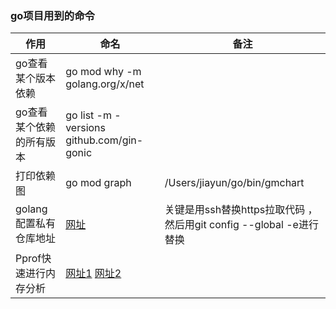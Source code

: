 ### go项目用到的命令

| 作用             | 命名                                                                                                | 备注                                                |
|----------------|---------------------------------------------------------------------------------------------------|---------------------------------------------------|
| go查看某个版本依赖     | go mod why -m golang.org/x/net                                                                    |                                                   |
| go查看某个依赖的所有版本  | go list -m -versions github.com/gin-gonic                                                         |                                                   |
| 打印依赖图          | go mod graph                                                                                      | /Users/jiayun/go/bin/gmchart                      |    |
| golang配置私有仓库地址 | [网址](https://blog.csdn.net/senlin1202/article/details/127126946)                                  | 关键是用ssh替换https拉取代码 ，然后用git config --global -e进行替换 |
| Pprof快速进行内存分析  | [网址1](https://www.51cto.com/article/700612.html)  [网址2](https://bbs.huaweicloud.com/blogs/415502) |                                                   |
